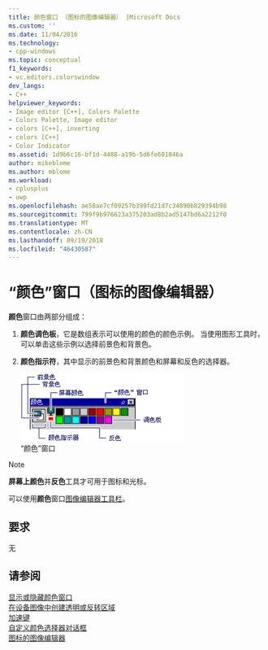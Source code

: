 ```yaml
---
title: 颜色窗口 （图标的图像编辑器） |Microsoft Docs
ms.custom: ''
ms.date: 11/04/2016
ms.technology:
- cpp-windows
ms.topic: conceptual
f1_keywords:
- vc.editors.colorswindow
dev_langs:
- C++
helpviewer_keywords:
- Image editor [C++], Colors Palette
- Colors Palette, Image editor
- colors [C++], inverting
- colors [C++]
- Color Indicator
ms.assetid: 1d9b6c16-bf1d-4488-a19b-5d6fe601846a
author: mikeblome
ms.author: mblome
ms.workload:
- cplusplus
- uwp
ms.openlocfilehash: ae58ae7cf09257b399fd21d7c34890b829394b98
ms.sourcegitcommit: 799f9b976623a375203ad8b2ad5147bd6a2212f0
ms.translationtype: MT
ms.contentlocale: zh-CN
ms.lasthandoff: 09/19/2018
ms.locfileid: "46430587"
---
```

# <a name="colors-window-image-editor-for-icons"></a>“颜色”窗口（图标的图像编辑器）

**颜色**窗口由两部分组成：

1. **颜色调色板**，它是数组表示可以使用的颜色的颜色示例。 当使用图形工具时，可以单击这些示例以选择前景色和背景色。

2. **颜色指示符**，其中显示的前景色和背景颜色和屏幕和反色的选择器。

   ![颜色窗口](../windows/media/vccolorswindow.gif "vcColorsWindow")  
“颜色”窗口

> [!NOTE]
> **屏幕上颜色**并**反色**工具才可用于图标和光标。

可以使用**颜色**窗口[图像编辑器工具栏](../windows/toolbar-image-editor-for-icons.md)。

## <a name="requirements"></a>要求

无

## <a name="see-also"></a>请参阅

[显示或隐藏颜色窗口](../windows/displaying-or-hiding-the-colors-window-image-editor-for-icons.md)<br/>
[在设备图像中创建透明或反转区域](../windows/creating-transparent-or-inverse-regions-in-device-images.md)<br/>
[加速键](../windows/accelerator-keys-image-editor-for-icons.md)<br/>
[自定义颜色选择器对话框](../windows/custom-color-selector-dialog-box-image-editor-for-icons.md)<br/>
[图标的图像编辑器](../windows/image-editor-for-icons.md)